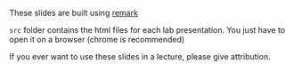 These slides are built using [remark](http://remarkjs.com)

`src` folder contains the html files for each lab presentation. You just have to open it
on a browser (chrome is recommended)

If you ever want to use these slides in a lecture, please give attribution.